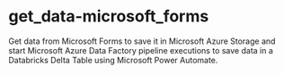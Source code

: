 # get_data-microsoft_forms
 Get data from Microsoft Forms to save it in Microsoft Azure Storage and start Microsoft Azure Data Factory pipeline executions to save data in a Databricks Delta Table using Microsoft Power Automate.
